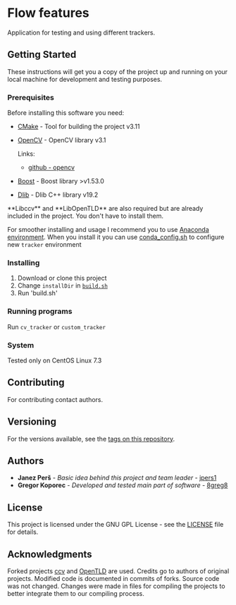 # Flow features

Application for testing and using different trackers.


## Getting Started

These instructions will get you a copy of the project up and running on your local machine for development and testing purposes. 


### Prerequisites

Before installing this software you need:

* [CMake](https://cmake.org) - Tool for building the project v3.11

* [OpenCV](http://opencv.org/) - OpenCV library v3.1
  
  Links:
    * [github - opencv](https://github.com/opencv/opencv) 


* [Boost](http://www.boost.org/) - Boost library >v1.53.0
* [Dlib](http://www.dlib.net/) - Dlib C++ library v19.2

<aside class="notice">
**Libccv** and **LibOpenTLD** are also required but are already included in the project. You don't have to install them.
</aside>

For smoother installing and usage I recommend you to use [Anaconda environment](https://anaconda.org). When you install it you can use [conda_config.sh](conda_config.sh) to configure new `tracker` environment

### Installing

1. Download or clone this project
2. Change `installDir` in [`build.sh`](build.sh)
3. Run 'build.sh'


### Running programs

Run `cv_tracker` or `custom_tracker`


### System

Tested only on CentOS Linux 7.3


## Contributing

For contributing contact authors.


## Versioning

For the versions available, see the [tags on this repository](https://github.com/8greg8/tracker/tags). 


## Authors

* **Janez Perš** - *Basic idea behind this project and team leader* - [jpers1](https://github.com/jpers1)
* **Gregor Koporec** - *Developed and tested main part of software* - [8greg8](https://github.com/8greg8)


## License

This project is licensed under the GNU GPL License - see the [LICENSE](LICENSE) file for details.


## Acknowledgments

Forked projects [ccv](https://github.com/8greg8/ccv) and [OpenTLD](https://github.com/8greg8/OpenTLD) are used. Credits go to authors of original projects. Modified code is documented in commits of forks. Source code was not changed. Changes were made in files for compiling the projects to better integrate them to our compiling process.

